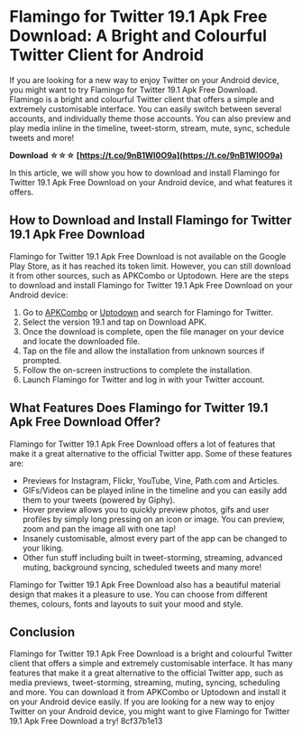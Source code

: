 
 
# Flamingo for Twitter 19.1 Apk Free Download: A Bright and Colourful Twitter Client for Android
  
If you are looking for a new way to enjoy Twitter on your Android device, you might want to try Flamingo for Twitter 19.1 Apk Free Download. Flamingo is a bright and colourful Twitter client that offers a simple and extremely customisable interface. You can easily switch between several accounts, and individually theme those accounts. You can also preview and play media inline in the timeline, tweet-storm, stream, mute, sync, schedule tweets and more!
 
**Download ☆☆☆ [https://t.co/9nB1WI0O9a](https://t.co/9nB1WI0O9a)**


  
In this article, we will show you how to download and install Flamingo for Twitter 19.1 Apk Free Download on your Android device, and what features it offers.
  
## How to Download and Install Flamingo for Twitter 19.1 Apk Free Download
  
Flamingo for Twitter 19.1 Apk Free Download is not available on the Google Play Store, as it has reached its token limit. However, you can still download it from other sources, such as APKCombo or Uptodown. Here are the steps to download and install Flamingo for Twitter 19.1 Apk Free Download on your Android device:
  
1. Go to [APKCombo](https://apkcombo.com/flamingo-for-twitter/com.samruston.twitter/) or [Uptodown](https://sam-ruston-flamingo.en.uptodown.com/android) and search for Flamingo for Twitter.
2. Select the version 19.1 and tap on Download APK.
3. Once the download is complete, open the file manager on your device and locate the downloaded file.
4. Tap on the file and allow the installation from unknown sources if prompted.
5. Follow the on-screen instructions to complete the installation.
6. Launch Flamingo for Twitter and log in with your Twitter account.

## What Features Does Flamingo for Twitter 19.1 Apk Free Download Offer?
  
Flamingo for Twitter 19.1 Apk Free Download offers a lot of features that make it a great alternative to the official Twitter app. Some of these features are:

- Previews for Instagram, Flickr, YouTube, Vine, Path.com and Articles.
- GIFs/Videos can be played inline in the timeline and you can easily add them to your tweets (powered by Giphy).
- Hover preview allows you to quickly preview photos, gifs and user profiles by simply long pressing on an icon or image. You can preview, zoom and pan the image all with one tap!
- Insanely customisable, almost every part of the app can be changed to your liking.
- Other fun stuff including built in tweet-storming, streaming, advanced muting, background syncing, scheduled tweets and many more!

Flamingo for Twitter 19.1 Apk Free Download also has a beautiful material design that makes it a pleasure to use. You can choose from different themes, colours, fonts and layouts to suit your mood and style.
  
## Conclusion
  
Flamingo for Twitter 19.1 Apk Free Download is a bright and colourful Twitter client that offers a simple and extremely customisable interface. It has many features that make it a great alternative to the official Twitter app, such as media previews, tweet-storming, streaming, muting, syncing, scheduling and more. You can download it from APKCombo or Uptodown and install it on your Android device easily. If you are looking for a new way to enjoy Twitter on your Android device, you might want to give Flamingo for Twitter 19.1 Apk Free Download a try!
 8cf37b1e13
 
